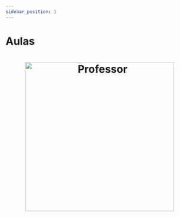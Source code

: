 ```yaml
---
sidebar_position: 1
---
```


# Aulas

<h1 align="center">
    <img alt="Professor"  width="400" title="#NextLevelWeek" src="/img/research.svg" />
</h1> 
